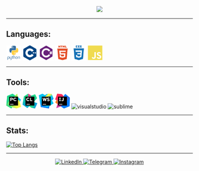 <div id="header" align="center">
  <img src="https://c.tenor.com/otSNUx7bno0AAAAi/monke-monkeroll.gif" width="100"/>
</div>

---

<h2>Languages:</h2>

<div id="languages">
 <img src="https://github.com/devicons/devicon/blob/master/icons/python/python-original-wordmark.svg" width="40" height="40" alt="python">
 <img src="https://github.com/devicons/devicon/blob/master/icons/cplusplus/cplusplus-plain.svg" width="40" height="40" alt="cpluplus">
 <img src="https://github.com/devicons/devicon/blob/master/icons/csharp/csharp-plain.svg" width="40" height="40" alt="csharp">
 <img src="https://github.com/devicons/devicon/blob/master/icons/html5/html5-plain-wordmark.svg" width="40" height="40" alt="html">
 <img src="https://github.com/devicons/devicon/blob/master/icons/css3/css3-plain-wordmark.svg" width="40" height="40" alt="css">
 <img src="https://github.com/devicons/devicon/blob/master/icons/javascript/javascript-plain.svg" width="40" height="40" alt="js">
</div>

---

<h2>Tools:</h2>

<div id="tools">
 <img src="https://github.com/JetBrains/logos/blob/master/web/pycharm/pycharm.svg" width="40" height="40" alt="pycharm">
 <img src="https://github.com/JetBrains/logos/blob/master/web/clion/clion.svg" width="40" height="40" alt="clion">
 <img src="https://github.com/JetBrains/logos/blob/master/web/webstorm/webstorm.svg" width="40" height="40" alt="webstorm">
 <img src="https://github.com/JetBrains/logos/blob/master/web/intellij-idea/intellij-idea.svg" width="40" height="40" alt="intellij">
 <img src="https://seeklogo.com/images/V/visual-studio-code-logo-449D71944F-seeklogo.com.png" width="40" height="40" alt="visualstudio">
 <img src="https://seeklogo.com/images/S/sublime-text-logo-C2736A0B50-seeklogo.com.png" width="40" height="40" alt="sublime">
</div>

---
<h2> Stats: </h2>


[![Top Langs](https://github-readme-stats.vercel.app/api/top-langs/?username=mordvintsevmv&layout=compact&theme=github_dark)](https://github.com/anuraghazra/github-readme-stats)

---

<div id="links" align="center">
 
  <a href="https://www.linkedin.com/in/mordvintsevmv/">
   <img src="https://img.shields.io/badge/LinkedIn-blue?style=for-the-badge" alt="LinkedIn"/>
  </a>
 
  <a href="https://t.me/mordvintsevmv">
    <img src="https://img.shields.io/badge/Telegram-9cf?style=for-the-badge" alt="Telegram"/>
  </a>
 
  <a href="https://www.instagram.com/buben.ec/">
   <img src="https://img.shields.io/badge/Instagram-blueviolet?style=for-the-badge" alt="Instagram"/>
  </a>
</div>

